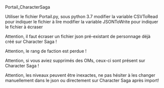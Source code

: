 Portail_CharacterSaga

Utiliser le fichier Portail.py, sous python 3.7
modifier la variable CSVToRead pour indiquer le fichier à lire
modifier la variable JSONToWrite pour indiquer le fichier à écraser

Attention, il faut écraser un fichier json pré-existant de personnage déjà créé sur Character Saga !

Attention, le rang de faction est perdue !

Attention, si vous aviez supprimés des OMs, ceux-ci sont présent sur Character Saga !

Attention, les niveaux peuvent être inexactes, ne pas hésiter à les changer manuellement dans le json ou directement sur Character Saga après import!